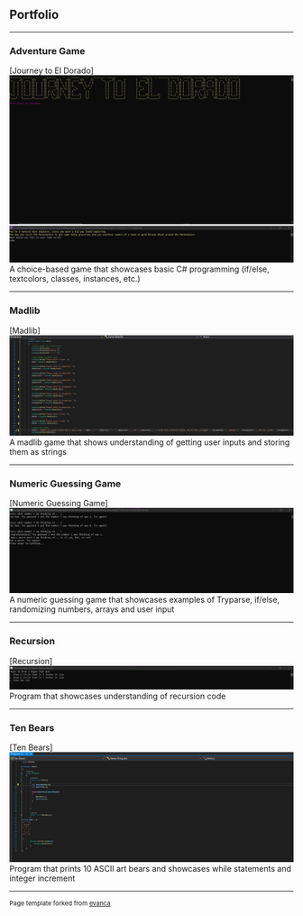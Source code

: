 ## Portfolio

---

### Adventure Game 

[Journey to El Dorado]
<img src="images/Adventure1.png?raw=true"/>
<img src="images/Adventure2.png?raw=true"/>
A choice-based game that showcases basic C# programming (if/else, textcolors, classes, instances, etc.)

---
### Madlib 
[Madlib]
<img src="images/Madlib.png?raw=true"/>
A madlib game that shows understanding of getting user inputs and storing them as strings

---
### Numeric Guessing Game 
[Numeric Guessing Game]
<img src="images/Numbers.png?raw=true"/>
A numeric guessing game that showcases examples of Tryparse, if/else, randomizing numbers, arrays and user input 

---
### Recursion
[Recursion]
<img src="images/Recursion2.png?raw=true"/>
Program that showcases understanding of recursion code

---
### Ten Bears
[Ten Bears]
<img src="images/Bears.png?raw=true"/>
Program that prints 10 ASCII art bears and showcases while statements and integer increment 


---
<p style="font-size:11px">Page template forked from <a href="https://github.com/evanca/quick-portfolio">evanca</a></p>
<!-- Remove above link if you don't want to attibute -->
